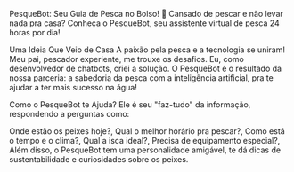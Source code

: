 PesqueBot: Seu Guia de Pesca no Bolso! 🎣
Cansado de pescar e não levar nada pra casa? Conheça o PesqueBot, seu assistente virtual de pesca 24 horas por dia!

Uma Ideia Que Veio de Casa
A paixão pela pesca e a tecnologia se uniram! Meu pai, pescador experiente, me trouxe os desafios. Eu, como desenvolvedor de chatbots, criei a solução. O PesqueBot é o resultado da nossa parceria: a sabedoria da pesca com a inteligência artificial, pra te ajudar a ter mais sucesso na água!

Como o PesqueBot te Ajuda?
Ele é seu "faz-tudo" da informação, respondendo a perguntas como:

Onde estão os peixes hoje?,
Qual o melhor horário pra pescar?,
Como está o tempo e o clima?,
Qual a isca ideal?,
Precisa de equipamento especial?,
Além disso, o PesqueBot tem uma personalidade amigável, te dá dicas de sustentabilidade e curiosidades sobre os peixes.
